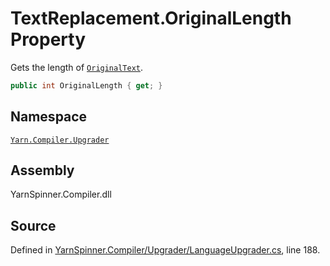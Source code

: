 # TextReplacement.OriginalLength Property

Gets the length of [`OriginalText`](/api/csharp/yarn.compiler.upgrader/textreplacement.originaltext.md).


```csharp
public int OriginalLength { get; }
```



## Namespace
[`Yarn.Compiler.Upgrader`](/api/csharp/yarn.compiler.upgrader/README.md)

## Assembly
YarnSpinner.Compiler.dll

## Source
Defined in [YarnSpinner.Compiler/Upgrader/LanguageUpgrader.cs](https://github.com/YarnSpinnerTool/YarnSpinner//blob/develop/YarnSpinner.Compiler/Upgrader/LanguageUpgrader.cs#L188), line 188.
